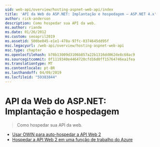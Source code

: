 ```yaml
---
uid: web-api/overview/hosting-aspnet-web-api/index
title: 'API da Web do ASP.NET: Implantação e hospedagem – ASP.NET 4.x'
author: rick-anderson
description: Como hospedar sua API da web.
ms.author: riande
ms.date: 01/26/2012
ms.custom: seoapril2019
ms.assetid: 500be045-e1e1-478a-97fc-0374645dd95f
msc.legacyurl: /web-api/overview/hosting-aspnet-web-api
msc.type: chapter
ms.openlocfilehash: b78b13009d3106b857a22b1316dd062de8c68ac9
ms.sourcegitcommit: 0f1119340e4464720cfd16d0ff15764746ea1fea
ms.translationtype: MT
ms.contentlocale: pt-BR
ms.lasthandoff: 04/09/2019
ms.locfileid: "59383844"
---
```

# <a name="aspnet-web-api-deployment-and-hosting"></a>API da Web do ASP.NET: Implantação e hospedagem

> Como hospedar sua API da web.


- [Usar OWIN para auto-hospedar a API Web 2](use-owin-to-self-host-web-api.md)
- [Hospedar a API Web 2 em uma função de trabalho do Azure](host-aspnet-web-api-in-an-azure-worker-role.md)
